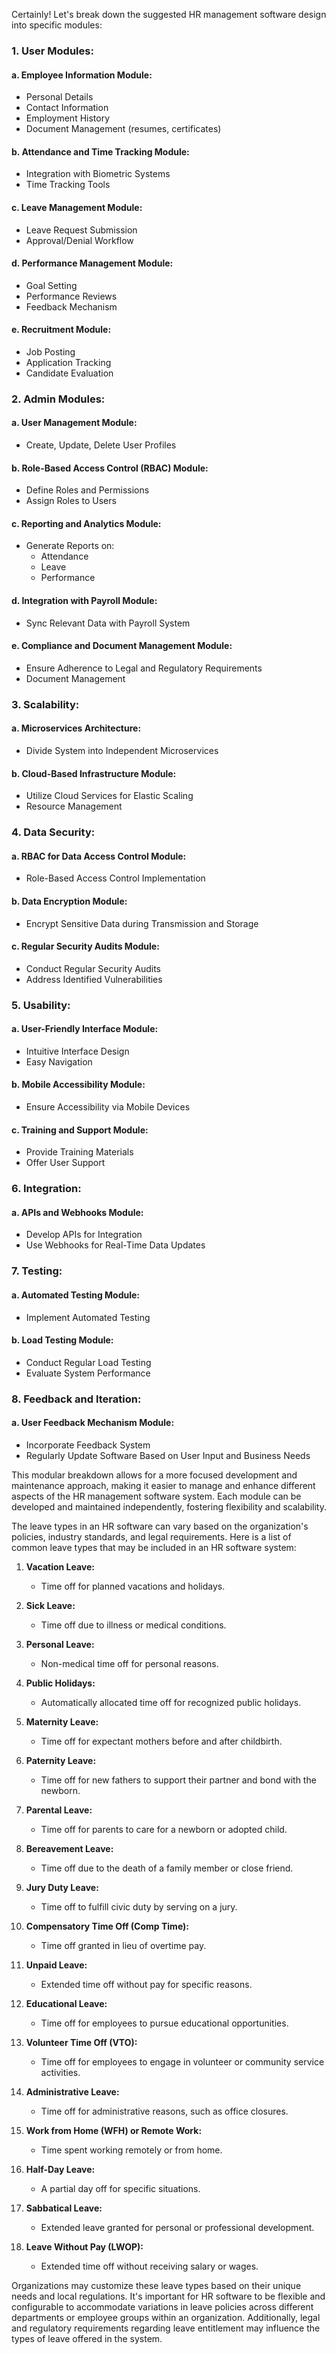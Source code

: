 Certainly! Let's break down the suggested HR management software design into specific modules:

### 1. **User Modules:**

#### a. **Employee Information Module:**
   - Personal Details
   - Contact Information
   - Employment History
   - Document Management (resumes, certificates)

#### b. **Attendance and Time Tracking Module:**
   - Integration with Biometric Systems
   - Time Tracking Tools

#### c. **Leave Management Module:**
   - Leave Request Submission
   - Approval/Denial Workflow

#### d. **Performance Management Module:**
   - Goal Setting
   - Performance Reviews
   - Feedback Mechanism

#### e. **Recruitment Module:**
   - Job Posting
   - Application Tracking
   - Candidate Evaluation

### 2. **Admin Modules:**

#### a. **User Management Module:**
   - Create, Update, Delete User Profiles

#### b. **Role-Based Access Control (RBAC) Module:**
   - Define Roles and Permissions
   - Assign Roles to Users

#### c. **Reporting and Analytics Module:**
   - Generate Reports on:
     - Attendance
     - Leave
     - Performance

#### d. **Integration with Payroll Module:**
   - Sync Relevant Data with Payroll System

#### e. **Compliance and Document Management Module:**
   - Ensure Adherence to Legal and Regulatory Requirements
   - Document Management

### 3. **Scalability:**

#### a. **Microservices Architecture:**
   - Divide System into Independent Microservices

#### b. **Cloud-Based Infrastructure Module:**
   - Utilize Cloud Services for Elastic Scaling
   - Resource Management

### 4. **Data Security:**

#### a. **RBAC for Data Access Control Module:**
   - Role-Based Access Control Implementation

#### b. **Data Encryption Module:**
   - Encrypt Sensitive Data during Transmission and Storage

#### c. **Regular Security Audits Module:**
   - Conduct Regular Security Audits
   - Address Identified Vulnerabilities

### 5. **Usability:**

#### a. **User-Friendly Interface Module:**
   - Intuitive Interface Design
   - Easy Navigation

#### b. **Mobile Accessibility Module:**
   - Ensure Accessibility via Mobile Devices

#### c. **Training and Support Module:**
   - Provide Training Materials
   - Offer User Support

### 6. **Integration:**

#### a. **APIs and Webhooks Module:**
   - Develop APIs for Integration
   - Use Webhooks for Real-Time Data Updates

### 7. **Testing:**

#### a. **Automated Testing Module:**
   - Implement Automated Testing

#### b. **Load Testing Module:**
   - Conduct Regular Load Testing
   - Evaluate System Performance

### 8. **Feedback and Iteration:**

#### a. **User Feedback Mechanism Module:**
   - Incorporate Feedback System
   - Regularly Update Software Based on User Input and Business Needs

This modular breakdown allows for a more focused development and maintenance approach, making it easier to manage and enhance different aspects of the HR management software system. Each module can be developed and maintained independently, fostering flexibility and scalability.


The leave types in an HR software can vary based on the organization's policies, industry standards, and legal requirements. Here is a list of common leave types that may be included in an HR software system:

1. **Vacation Leave:**
   - Time off for planned vacations and holidays.

2. **Sick Leave:**
   - Time off due to illness or medical conditions.

3. **Personal Leave:**
   - Non-medical time off for personal reasons.

4. **Public Holidays:**
   - Automatically allocated time off for recognized public holidays.

5. **Maternity Leave:**
   - Time off for expectant mothers before and after childbirth.

6. **Paternity Leave:**
   - Time off for new fathers to support their partner and bond with the newborn.

7. **Parental Leave:**
   - Time off for parents to care for a newborn or adopted child.

8. **Bereavement Leave:**
   - Time off due to the death of a family member or close friend.

9. **Jury Duty Leave:**
   - Time off to fulfill civic duty by serving on a jury.

10. **Compensatory Time Off (Comp Time):**
    - Time off granted in lieu of overtime pay.

11. **Unpaid Leave:**
    - Extended time off without pay for specific reasons.

12. **Educational Leave:**
    - Time off for employees to pursue educational opportunities.

13. **Volunteer Time Off (VTO):**
    - Time off for employees to engage in volunteer or community service activities.

14. **Administrative Leave:**
    - Time off for administrative reasons, such as office closures.

15. **Work from Home (WFH) or Remote Work:**
    - Time spent working remotely or from home.

16. **Half-Day Leave:**
    - A partial day off for specific situations.

17. **Sabbatical Leave:**
    - Extended leave granted for personal or professional development.

18. **Leave Without Pay (LWOP):**
    - Extended time off without receiving salary or wages.

Organizations may customize these leave types based on their unique needs and local regulations. It's important for HR software to be flexible and configurable to accommodate variations in leave policies across different departments or employee groups within an organization. Additionally, legal and regulatory requirements regarding leave entitlement may influence the types of leave offered in the system.
